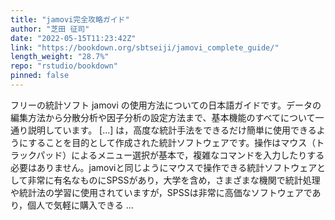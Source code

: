 ```yaml
---
title: "jamovi完全攻略ガイド"
author: "芝田 征司"
date: "2022-05-15T11:23:42Z"
link: "https://bookdown.org/sbtseiji/jamovi_complete_guide/"
length_weight: "28.7%"
repo: "rstudio/bookdown"
pinned: false
---
```


フリーの統計ソフト jamovi の使用方法についての日本語ガイドです。データの編集方法から分散分析や因子分析の設定方法まで、基本機能のすべてについて一通り説明しています。 [...] は，高度な統計手法をできるだけ簡単に使用できるようにすることを目的として作成された統計ソフトウェアです。操作はマウス（トラックパッド）によるメニュー選択が基本で，複雑なコマンドを入力したりする必要はありません。jamoviと同じようにマウスで操作できる統計ソフトウェアとして非常に有名なものにSPSSがあり，大学を含め，さまざまな機関で統計処理や統計法の学習に使用されていますが，SPSSは非常に高価なソフトウェアであり，個人で気軽に購入できる ...
